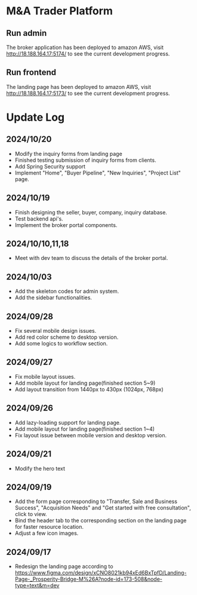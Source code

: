 # M&A Trader Platform

## Run admin

The broker application has been deployed to amazon AWS, visit http://18.188.164.17:5174/ to see the current development progress.



## Run frontend

The landing page has been deployed to amazon AWS, visit http://18.188.164.17:5173/ to see the current development progress.



# Update Log

## 2024/10/20

- Modify the inquiry forms from landing page
- Finished testing submission of inquiry forms from clients.
- Add Spring Security support
- Implement "Home", "Buyer Pipeline", "New Inquiries", "Project List" page.



## 2024/10/19

- Finish designing the seller, buyer, company, inquiry database.
- Test backend api's.
- Implement the broker portal components.



## 2024/10/10,11,18

- Meet with dev team to discuss the details of the broker portal.



## 2024/10/03

- Add the skeleton codes for admin system.
- Add the sidebar functionalities.



## **2024/09/28**

- Fix several mobile design issues.
- Add red color scheme to desktop version.
- Add some logics to workflow section.



## **2024/09/27**

- Fix mobile layout issues.
- Add mobile layout for landing page(finished section 5~9)
- Add layout transition from 1440px to 430px (1024px, 768px)





## **2024/09/26**

- Add lazy-loading support for landing page.
- Add mobile layout for landing page(finished section 1~4)
- Fix layout issue between mobile version and desktop version.



## **2024/09/21**

- Modify the hero text

## 2024/09/19

- Add the form page corresponding to "Transfer, Sale and Business Success", "Acquisition Needs" and "Get started with free consultation", click to view.
- Bind the header tab to the corresponding section on the landing page for faster resource location.
- Adjust a few icon images.

## 2024/09/17

- Redesign the landing page according to https://www.figma.com/design/xCNO8021kb94xEd6BxTpfD/Landing-Page-_Prosperity-Bridge-M%26A?node-id=173-508&node-type=text&m=dev
